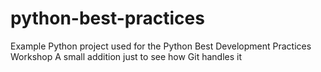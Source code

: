 # python-best-practices
Example Python project used for the Python Best Development Practices Workshop
A small addition just to see how Git handles it
